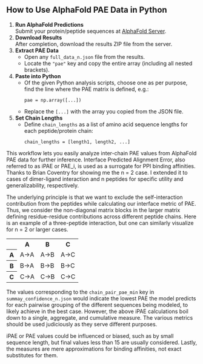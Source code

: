 <h2>How to Use AlphaFold PAE Data in Python</h2>
<ol>
  <li>
    <strong>Run AlphaFold Predictions</strong><br>
    Submit your protein/peptide sequences at <a href="https://alphafoldserver.com" target="_blank">AlphaFold Server</a>.
  </li>
  <li>
    <strong>Download Results</strong><br>
    After completion, download the results ZIP file from the server.
  </li>
  <li>
    <strong>Extract PAE Data</strong><br>
    <ul>
      <li>Open any <code>full_data_n.json</code> file from the results.</li>
      <li>Locate the <code>"pae"</code> key and copy the entire array (including all nested brackets).</li>
    </ul>
  </li>
  <li>
    <strong>Paste into Python</strong><br>
    <ul>
      <li>Of the given Python analysis scripts, choose one as per purpose, find the line where the PAE matrix is defined, e.g.:
        <pre><code>pae = np.array([...])</code></pre>
      </li>
      <li>Replace the <code>[...]</code> with the array you copied from the JSON file.</li>
    </ul>
  </li>
  <li>
    <strong>Set Chain Lengths</strong><br>
    <ul>
      <li>Define <code>chain_lengths</code> as a list of amino acid sequence lengths for each peptide/protein chain:
        <pre><code>chain_lengths = [length1, length2, ...]</code></pre>
      </li>
    </ul>
  </li>
</ol>
<p>
  This workflow lets you easily analyze inter-chain PAE values from AlphaFold PAE data for further inference. Interface Predicted Alignment Error, also referred to as iPAE or PAE_i, is used as a surrogate for PPI binding affinities. Thanks to Brian Coventry for showing me the n = 2 case. I extended it to cases of dimer-ligand interaction and n peptides for specific utility and generalizability, respectively.
</p>
<p>
The underlying principle is that we want to exclude the self-interaction contribution from the peptides while calculating our interface metric of PAE. Thus, we consider the non-diagonal matrix blocks in the larger matrix defining residue-residue contributions across different peptide chains. Here is an example of a three-peptide interaction, but one can similarly visualize for n = 2 or larger cases.

  <table>
    <tr>
      <th></th>
      <th>A</th>
      <th>B</th>
      <th>C</th>
    </tr>
    <tr>
      <th>A</th>
      <td>A→A</td>
      <td>A→B</td>
      <td>A→C</td>
    </tr>
    <tr>
      <th>B</th>
      <td>B→A</td>
      <td>B→B</td>
      <td>B→C</td>
    </tr>
    <tr>
      <th>C</th>
      <td>C→A</td>
      <td>C→B</td>
      <td>C→C</td>
    </tr>
  </table>
</p>
<p>
The values corresponding to the <code>chain_pair_pae_min</code> key in <code>summay_confidence_n.json</code> would indicate the lowest PAE the model predicts for each pairwise grouping of the different sequences being modeled, to likely achieve in the best case. However, the above iPAE calculations boil down to a single, aggregate, and cumulative measure. The various metrics should be used judiciously as they serve different purposes.
</p>
<p>
iPAE or PAE values could be influenced or biased, such as by small sequence length, but final values less than 15 are usually considered. Lastly, the measures are mere approximations for binding affinities, not exact substitutes for them.
</p>
